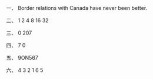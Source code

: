 一、 Border relations with Canada have never been better.

二、 1 2 4 8 16 32

三、 0 207

四、 7 0

五、 9ON567

六、 4 3 2 1 6 5
